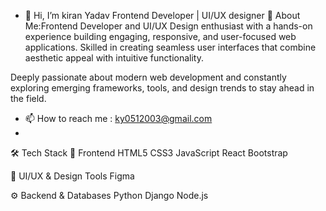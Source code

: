 - 👋 Hi, I’m kiran Yadav
  Frontend Developer | UI/UX designer
💫 About Me:Frontend Developer and UI/UX Design enthusiast with a hands-on experience building engaging, responsive, and user-focused web applications. Skilled in creating seamless user interfaces that combine aesthetic appeal with intuitive functionality.

 Deeply passionate about modern web development and constantly exploring emerging frameworks, tools, and design trends to stay ahead in the field.
- 📫 How to reach me : ky0512003@gmail.com
- 
🛠️ Tech Stack
🚀 Frontend
HTML5 CSS3 JavaScript React  Bootstrap

🎨 UI/UX & Design Tools
Figma 

⚙️ Backend & Databases
Python Django Node.js 
